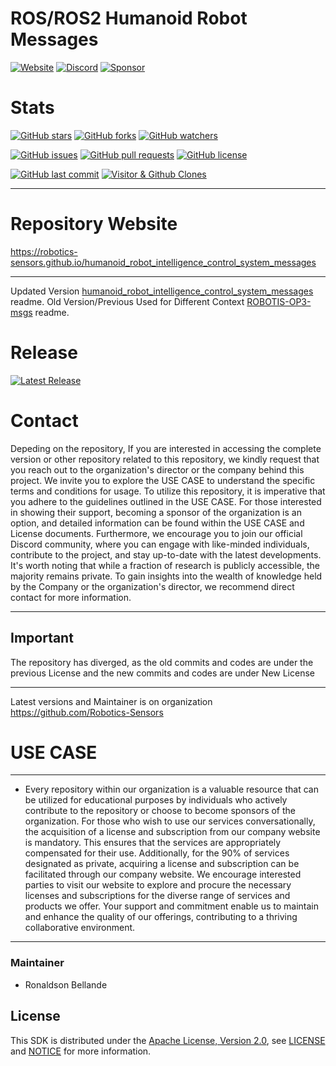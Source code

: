# ROS/ROS2 Humanoid Robot Messages

[![Website](https://img.shields.io/badge/Visit%20our-Website-0099cc?style=for-the-badge)](https://robotics-sensors.github.io)
[![Discord](https://img.shields.io/badge/Join%20our-Discord-7289DA?logo=discord&style=for-the-badge)](https://discord.gg/Yc72nd4w)
[![Sponsor](https://img.shields.io/badge/Sponsor-Robotics%20Sensors%20Research-red?style=for-the-badge&logo=github)](https://github.com/sponsors/Robotics-Sensors)

# Stats
[![GitHub stars](https://img.shields.io/github/stars/Robotics-Sensors/humanoid_robot_intelligence_control_system_messages.svg?style=social)](https://github.com/Robotics-Sensors/humanoid_robot_intelligence_control_system_messages/stargazers)
[![GitHub forks](https://img.shields.io/github/forks/Robotics-Sensors/humanoid_robot_intelligence_control_system_messages.svg?style=social)](https://github.com/Robotics-Sensors/humanoid_robot_intelligence_control_system_messages/network)
[![GitHub watchers](https://img.shields.io/github/watchers/Robotics-Sensors/humanoid_robot_intelligence_control_system_messages.svg?style=social)](https://github.com/Robotics-Sensors/humanoid_robot_intelligence_control_system_messages/watchers)

[![GitHub issues](https://img.shields.io/github/issues/Robotics-Sensors/humanoid_robot_intelligence_control_system_messages.svg)](https://github.com/Robotics-Sensors/humanoid_robot_intelligence_control_system_messages/issues)
[![GitHub pull requests](https://img.shields.io/github/issues-pr/Robotics-Sensors/humanoid_robot_intelligence_control_system_messages.svg)](https://github.com/Robotics-Sensors/humanoid_robot_intelligence_control_system_messages/pulls)
[![GitHub license](https://img.shields.io/github/license/Robotics-Sensors/humanoid_robot_intelligence_control_system_messages.svg)](https://github.com/Robotics-Sensors/humanoid_robot_intelligence_control_system_messages/blob/main/LICENSE)

[![GitHub last commit](https://img.shields.io/github/last-commit/Robotics-Sensors/humanoid_robot_intelligence_control_system_messages.svg)](https://github.com/Robotics-Sensors/humanoid_robot_intelligence_control_system_messages/commits)
[![Visitor & Github Clones](https://img.shields.io/badge/dynamic/json?color=2e8b57&label=Visitor%20%26%20GitHub%20Clones&query=$.count&url=https://api.github.com/repos/Robotics-Sensors/humanoid_robot_intelligence_control_system_messages/traffic)](https://github.com/Robotics-Sensors/humanoid_robot_intelligence_control_system_messages)

--------------------------------------------------------------------------------------------------------
# Repository Website
https://robotics-sensors.github.io/humanoid_robot_intelligence_control_system_messages

--------------------------------------------------------------------------------------------------------
Updated Version [humanoid_robot_intelligence_control_system_messages](https://github.com/Robotics-Sensors/humanoid_robot_intelligence_control_system_messages) readme.
Old Version/Previous Used for Different Context [ROBOTIS-OP3-msgs](https://github.com/ROBOTIS-GIT/ROBOTIS-OP3-msgs) readme.

# Release
[![Latest Release](https://img.shields.io/github/v/release/Robotics-Sensors/humanoid_robot_intelligence_control_system_tools?style=for-the-badge&color=yellow)](https://github.com/Robotics-Sensors/humanoid_robot_intelligence_control_system_messages/releases/)

# Contact
Depeding on the repository, If you are interested in accessing the complete version or other repository related to this repository, we kindly request that you reach out to the organization's director or the company behind this project. We invite you to explore the USE CASE to understand the specific terms and conditions for usage. To utilize this repository, it is imperative that you adhere to the guidelines outlined in the USE CASE. For those interested in showing their support, becoming a sponsor of the organization is an option, and detailed information can be found within the USE CASE and License documents. Furthermore, we encourage you to join our official Discord community, where you can engage with like-minded individuals, contribute to the project, and stay up-to-date with the latest developments. It's worth noting that while a fraction of research is publicly accessible, the majority remains private. To gain insights into the wealth of knowledge held by the Company or the organization's director, we recommend direct contact for more information.

--------------------------------------------------------------------------------------------------------
## Important
The repository has diverged, as the old commits and codes are under the previous License and
the new commits and codes are under New License

--------------------------------------------------------------------------------------------------------
Latest versions and Maintainer is on organization https://github.com/Robotics-Sensors


# USE CASE
--------------------------------------------------------------------------------------------------------
* Every repository within our organization is a valuable resource that can be utilized for educational purposes by individuals who actively contribute to the repository or choose to become sponsors of the organization. For those who wish to use our services conversationally, the acquisition of a license and subscription from our company website is mandatory. This ensures that the services are appropriately compensated for their use. Additionally, for the 90% of services designated as private, acquiring a license and subscription can be facilitated through our company website. We encourage interested parties to visit our website to explore and procure the necessary licenses and subscriptions for the diverse range of services and products we offer. Your support and commitment enable us to maintain and enhance the quality of our offerings, contributing to a thriving collaborative environment.
--------------------------------------------------------------------------------------------------------

### Maintainer
* Ronaldson Bellande

## License
This SDK is distributed under the [Apache License, Version 2.0](https://www.apache.org/licenses/LICENSE-2.0), see [LICENSE](https://github.com/Robotics-Sensors/humanoid_robot_intelligence_control_system_messages/blob/main/LICENSE) and [NOTICE](https://github.com/Robotics-Sensors/humanoid_robot_intelligence_control_system_messages/blob/main/LICENSE) for more information.

